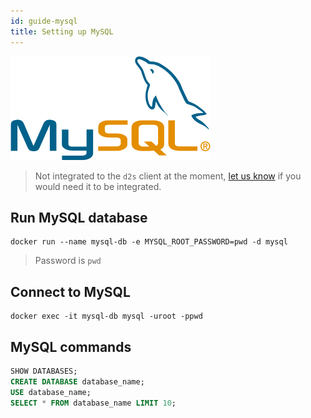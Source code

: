 ```yaml
---
id: guide-mysql
title: Setting up MySQL
---
```


[![](/img/mysql_logo.png)](https://www.mysql.com/)

> Not integrated to the `d2s` client at the moment, [let us know](https://github.com/MaastrichtU-IDS/d2s-docs/issues) if you would need it to be integrated.

## Run MySQL database

```shell
docker run --name mysql-db -e MYSQL_ROOT_PASSWORD=pwd -d mysql
```

> Password is `pwd`

## Connect to MySQL

```shell
docker exec -it mysql-db mysql -uroot -ppwd
```

## MySQL commands
```sql
SHOW DATABASES;
CREATE DATABASE database_name;
USE database_name;
SELECT * FROM database_name LIMIT 10;
```